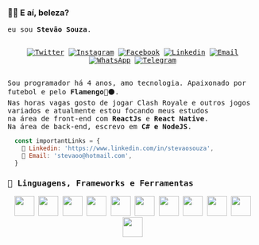 ### 🤙🏾 E aí, beleza?

  <samp>
     eu sou <b>Stevão Souza</b>.
  <br />
  <br />
    <p align="center">
   <a href="https://twitter.com/GarciaStevao" target="_blank" > 
     <img alt="Twitter" src="https://img.shields.io/badge/-Twitter-9cf?style=flat-square&logo=Twitter&logoColor=white"></a> 
  
  <a href="https://instagram.com/garciastevao.atl" target="_blank" >
    <img alt="Instagram" src="https://img.shields.io/badge/-Instagram-ff2b8e?style=flat-square&logo=Instagram&logoColor=white"></a> 
  
  <a href="https://facebook.com/stevaogs" target="_blank" >
    <img alt="Facebook" src="https://img.shields.io/badge/-Facebook-blue?style=flat-square&logo=Facebook&logoColor=white"></a> 

  <a href="https://www.linkedin.com/in/stevão-garcia-de-souza-5890b789/" target="_blank" >
    <img alt="Linkedin" src="https://img.shields.io/badge/-Linkedin-blue?style=flat-square&logo=Linkedin&logoColor=white"></a> 
  
  <a href="mailto:stevaoo@hotmail.com" target="_blank" >
    <img alt="Email" src="https://img.shields.io/badge/-Email-c14438?style=flat-square&logo=Gmail&logoColor=white"></a> 
  
  <a href="https://api.whatsapp.com/send?phone=5521994471571" target="_blank" >
    <img alt="WhatsApp" src="https://img.shields.io/badge/-WhatsApp-brightgreen?style=flat-square&logo=WhatsApp&logoColor=white"></a>
    
   <a href="https://t.me/garciastevao" target="_blank" >
    <img alt="Telegram" src="https://img.shields.io/badge/-Telegram-blue?style=flat-square&logo=Telegram&logoColor=white"></a>
    </p>
    
   </br>Sou programador há 4 anos, amo tecnologia. Apaixonado por futebol e pelo <b>Flamengo</b>🔴⚫.
   </br>Nas horas vagas gosto de jogar Clash Royale e outros jogos variados e atualmente estou focando meus estudos
   </br>na área de front-end com <b>ReactJs</b> e <b>React Native</b>. 
   </br>Na área de back-end, escrevo em <b>C# e NodeJS</b>.
    </samp>
    
```js
  const importantLinks = {
    📒 Linkedin: 'https://www.linkedin.com/in/stevaosouza', 
    👋 Email: 'stevaoo@hotmail.com',
  }
```
    
### :rocket: Linguagens, Frameworks e Ferramentas

  <samp>
    <p align="center">
    <img height="40" width="40" src="https://cdn.iconscout.com/icon/free/png-256/java-59-1174952.png" />
    <img height="40" width="40" src="https://cdn.iconscout.com/icon/free/png-256/javascript-23-1174949.png" />
    <img height="40" width="40" src="https://cdn.iconscout.com/icon/free/png-256/typescript-1174965.png" />
    <img height="40" width="40" src="https://cdn.iconscout.com/icon/free/png-256/html5-40-1175193.png" />
    <img height="40" width="40" src="https://cdn.iconscout.com/icon/free/png-256/css-131-722685.png" />
    <img height="40" width="40" src="https://cdn.iconscout.com/icon/free/png-256/react-3-1175109.png" />
    <img height="40" width="40" src="https://cdn.iconscout.com/icon/free/png-256/logo-1889531-1597591.png" />
    <img height="40" width="40" src="https://cdn.iconscout.com/icon/free/png-256/node-js-1174925.png" />
    <img height="40" width="40" src="https://cdn.iconscout.com/icon/free/png-256/git-225996.png" />
    <img height="40" width="40" src="https://code.visualstudio.com/assets/favicon.ico" />
    <img height="40" width="40" src="https://d2eip9sf3oo6c2.cloudfront.net/tags/images/000/001/237/square_256/figma-1-logo.png" />
    
    
  </p>
  </samp>



